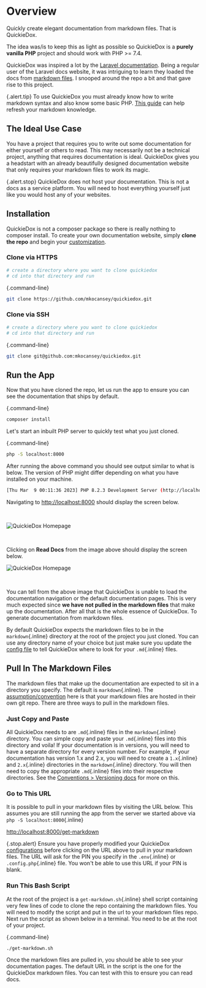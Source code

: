 # Overview

Quickly create elegant documentation from markdown files. That is QuickieDox. 

The idea was/is to keep this as light as possible so QuickieDox is a **purely vanilla PHP** project and should work with PHP >= 7.4.

QuickieDox was inspired a lot by the [Laravel documentation](https://laravel.com/docs). Being a regular user of the Laravel docs website, it was intriguing to learn they loaded the docs from [markdown files](https://github.com/laravel/docs). I snooped around the repo a bit and that gave rise to this project.

{.alert.tip}
To use QuickieDox you must already know how to write markdown syntax and also know some basic PHP. [This guide](https://www.markdownguide.org/getting-started/) can help refresh your markdown knowledge.

## The Ideal Use Case

You have a project that requires you to write out some documentation for either yourself or others to read. This may necessarily not be a technical project, anything that requires documentation is ideal. QuickieDox gives you a headstart with an already beautifully designed documentation website that only requires your markdown files to work its magic.

{.alert.stop}
QuickieDox does not host your documentation. This is not a docs as a service platform. You will need to host everything yourself just like you would host any of your websites. 

## Installation 


QuickieDox is not a composer package so there is really nothing to composer install. To create your own documentation website, simply **clone the repo** and begin your [customization]({version}/customize-home). 

### Clone via HTTPS
```bash
# create a directory where you want to clone quickiedox
# cd into that directory and run 
```
{.command-line}
```bash
git clone https://github.com/mkocansey/quickiedox.git
```

### Clone via SSH
```bash
# create a directory where you want to clone quickiedox
# cd into that directory and run 
```
{.command-line}
```bash
git clone git@github.com:mkocansey/quickiedox.git
```

## Run the App

Now that you have cloned the repo, let us run the app to ensure you can see the documentation that 
ships by default.

{.command-line}
```bash
composer install
```

Let's start an inbuilt PHP server to quickly test what you just cloned.

{.command-line}
```bash
php -S localhost:8000
```

After running the above command you should see output similar to what is below. The version of PHP might differ depending on what you have installed on your machine.

```bash
[Thu Mar  9 00:11:36 2023] PHP 8.2.3 Development Server (http://localhost:8000) started
```

Navigating to [http://localhost:8000](http://localhost:8000) should display the screen below.

&nbsp;


![QuickieDox Homepage](/assets/images/homepage.jpg)

&nbsp;

Clicking on **Read Docs** from the image above should display the screen below.

![QuickieDox Homepage](/assets/images/installation.jpg)

&nbsp;


You can tell from the above image that QuickieDox is unable to load the documentation navigation or the default documentation pages. This is very much expected since **we have not pulled in the markdown files** that make up the documentation. After all that is the whole essence of QuickieDox. To generate documentation from markdown files. 

By default QuickieDox expects the markdown files to be in the `markdown`{.inline} directory at the root of the project you just cloned. You can use any directory name of your choice but just make sure you update the [config file]({version}/customize-config) to tell QuickieDox where to look for your `.md`{.inline} files.

## Pull In The Markdown Files

The markdown files that make up the documentation are expected to sit in a directory you specify. The default is `markdown`{.inline}. The [assumption/convention]({version}/convention-doc) here is that your markdown files are hosted in their own git repo. There are three ways to pull in the markdown files.

### Just Copy and Paste

All QuickieDox needs to are `.md`{.inline} files in the `markdown`{.inline} directory. You can simple copy and paste your `.md`{.inline} files into this directory and voila! If your documentation is in versions, you will need to have a separate directory for every version number. For example, if your documentation has version 1.x and 2.x, you will need to create a `1.x`{.inline} and `2.x`{.inline} directories in the `markdown`{.inline} directory. You will then need to copy the appropriate `.md`{.inline} files into their respective directories. 
See the [Conventions > Versioning docs]({version}/convention-versions) for more on this.

### Go to This URL

It is possible to pull in your markdown files by visiting the URL below. This assumes you are still running the app from the server we started above via `php -S localhost:8000`{.inline}


[http://localhost:8000/get-markdown](http://localhost:8000/get-markdown)

{.stop.alert}
Ensure you have properly modified your QuickieDox [configurations]({version}/customize-config) before clicking on the URL above to pull in your markdown files. The URL will ask for the PIN you specify in the `.env`{.inline} or `.config.php`{.inline} file. You won't be able to use this URL if your PIN is blank.


### Run This Bash Script

At the root of the project is a `get-markdown.sh`{.inline} shell script containing very few lines of code to clone the repo containing the markdown files. You will need to modify the script and put in the url to your markdown files repo. Next run the script as shown below in a terminal. You need to be at the root of your project.

{.command-line}
```bash
./get-markdown.sh
```

Once the markdown files are pulled in, you should be able to see your documentation pages. The default URL in the script is the one for the QuickieDox markdown files. You can test with this to ensure you can read docs.

&nbsp;
